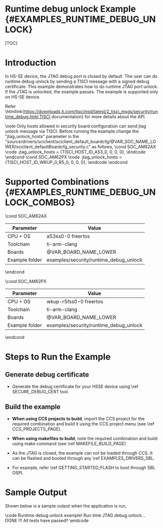 # Runtime debug unlock Example {#EXAMPLES_RUNTIME_DEBUG_UNLOCK}

[TOC]

# Introduction

In HS-SE device, the JTAG debug port is closed by default. The user can do runtime debug unlock by sending a TISCI message with a signed debug certificate.
This example demonstrates how to do runtime JTAG port unlock. If the JTAG is unlocked, the example passes. The example is supported only on HS-SE device.

Refer \htmllink{https://downloads.ti.com/tisci/esd/latest/2_tisci_msgs/security/runtime_debug.html,TISCI documentation} for more details about the API.

\note Only hosts allowed in security board configuration can send jtag unlock message via TISCI. Before running the example change the "jtag_unlock_hosts" parameter
in the "source/drivers/sciclient/sciclient_default_boardcfg/@VAR_SOC_NAME_LOWER/sciclient_defaultBoardcfg_security.c" as follows,
\cond SOC_AM62AX
\code
        .jtag_unlock_hosts = {TISCI_HOST_ID_A53_0, 0, 0, 0},
\endcode
\endcond
\cond SOC_AM62PX
\code
        .jtag_unlock_hosts = {TISCI_HOST_ID_WKUP_0_R5_0, 0, 0, 0},
\endcode
\endcond

# Supported Combinations {#EXAMPLES_RUNTIME_DEBUG_UNLOCK_COMBOS}

\cond SOC_AM62AX

 Parameter      | Value
 ---------------|-----------
 CPU + OS       | a53ss0-0 freertos
 Toolchain      | ti-arm-clang
 Boards         | @VAR_BOARD_NAME_LOWER
 Example folder | examples/security/runtime_debug_unlock

\endcond

\cond SOC_AM62PX

 Parameter      | Value
 ---------------|-----------
 CPU + OS       | wkup-r5fss0-0 freertos
 Toolchain      | ti-arm-clang
 Boards         | @VAR_BOARD_NAME_LOWER
 Example folder | examples/security/runtime_debug_unlock

\endcond

# Steps to Run the Example

## Generate debug certificate
- Generate the debug certificate for your HSSE device using \ref SECURE_DEBUG_CERT tool.

## Build the example
- **When using CCS projects to build**, import the CCS project for the required combination
  and build it using the CCS project menu (see \ref CCS_PROJECTS_PAGE).
- **When using makefiles to build**, note the required combination and build using
  make command (see \ref MAKEFILE_BUILD_PAGE)

- As the JTAG is closed, the example can not be loaded through CCS. It can be flashed and booted through any \ref EXAMPLES_DRIVERS_SBL.

- For example, refer \ref GETTING_STARTED_FLASH to boot through SBL OSPI.


# Sample Output

Shown below is a sample output when the application is run,

\code
Runtime debug unlock example!
Run time JTAG debug unlock... DONE !!!
All tests have passed!!
\endcode
